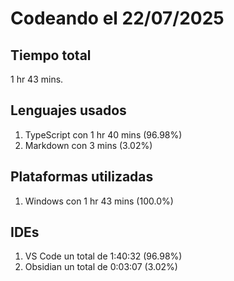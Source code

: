 # Codeando el 22/07/2025

## Tiempo total
1 hr 43 mins.

## Lenguajes usados
1. TypeScript con 1 hr 40 mins (96.98%)
1. Markdown con 3 mins (3.02%)

## Plataformas utilizadas
1. Windows con 1 hr 43 mins (100.0%)

## IDEs
1. VS Code un total de 1:40:32 (96.98%)
1. Obsidian un total de 0:03:07 (3.02%)
